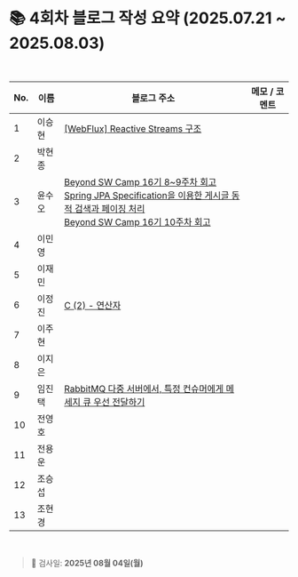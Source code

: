 # 📚 4회차 블로그 작성 요약 (2025.07.21 ~ 2025.08.03)

<br>

| No. | 이름   | 블로그 주소                                           | 메모 / 코멘트 |
|-----|--------|--------------------------------------------------------|----------------|
| 1   | 이승현 |  [[WebFlux] Reactive Streams 구조](https://ssddo-story.tistory.com/67)                                                      |                |
| 2   | 박현종 |                                                        |                |
| 3   | 윤수오 | [Beyond SW Camp 16기 8~9주차 회고](https://velog.io/@dbstndh12/Beyond-SW-Camp-16%EA%B8%B0-89%EC%A3%BC%EC%B0%A8-%ED%9A%8C%EA%B3%A0) <br>[Spring JPA Specification을 이용한 게시글 동적 검색과 페이징 처리](https://velog.io/@dbstndh12/Spring-JPA-Specification%EC%9D%84-%EC%9D%B4%EC%9A%A9%ED%95%9C-%EA%B2%8C%EC%8B%9C%EA%B8%80-%EB%8F%99%EC%A0%81-%EA%B2%80%EC%83%89%EA%B3%BC-%ED%8E%98%EC%9D%B4%EC%A7%95-%EC%B2%98%EB%A6%AC) <br> [Beyond SW Camp 16기 10주차 회고](https://velog.io/@dbstndh12/Beyond-SW-Camp-16%EA%B8%B0-10%EC%A3%BC%EC%B0%A8-%ED%9A%8C%EA%B3%A0)                                                    |                |
| 4   | 이민영 |                                                        |                |
| 5   | 이재민 |                                                        |                |
| 6   | 이정진 | [C (2) - 연산자](https://freshdev.tistory.com/58)                                                       |                |
| 7   | 이주현 |                                                        |                |
| 8   | 이지은 |                                                        |                |
| 9   | 임진택 | [RabbitMQ 다중 서버에서, 특정 컨슈머에게 메세지 큐 우선 전달하기](https://taekt.tistory.com/42)                                                       |                |
| 10  | 전영호 |                                                        |                |
| 11  | 전용운 |                                                        |                |
| 12  | 조승섭 |                                                        |                |
| 13  | 조현경 |                                                        |                |

<br>

> 📌 검사일: **2025년 08월 04일(월)**
